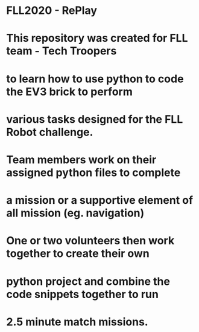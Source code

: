 # FLL2020 - RePlay
#
# This repository was created for FLL team - Tech Troopers 
# to learn how to use python to code the EV3 brick to perform
# various tasks designed for the FLL Robot challenge.
# Team members work on their assigned python files to complete 
# a mission or a supportive element of all mission (eg. navigation)
# One or two volunteers then work together to create their own
# python project and combine the code snippets together to run
# 2.5 minute match missions.
